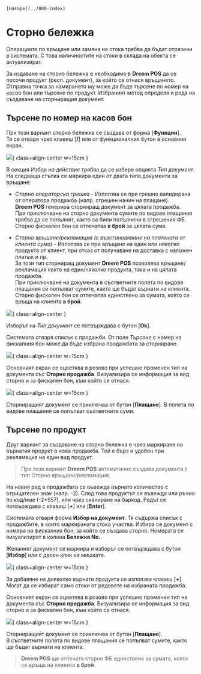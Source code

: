 ```{only} html
[Нагоре](../000-index)
```

# **Сторно бележка**

Операциите по връщане или замяна на стока трябва да бъдат отразени в системата. С това наличностите на стоки в склада на обекта се актуализират. 

За издаване на сторно бележка е необходимо в **Dreem POS** да се посочи продукт (респ. документ), за който се отнася връщането. Отправна точка за намирането му може да бъде търсене по номер на касов бон или търсене по продукт. Избраният метод определя и реда на създаване на сторниращия документ.     

## **Търсене по номер на касов бон**

При този вариант сторно бележка се създава от форма [**Функции**].  
Тя се отваря чрез клавиш [**/**] или от функционалния бутон в основния екран.  

![](906-refund1.png){ class=align-center w=15cm }

В секция *Избор на действие* трябва да се избере опцията *Тип документ*. На следваща стъпка се маркира един от двата типа документи за връщане:  

- *Сторно операторска грешка* - Използва се при грешно валидирана от оператора продажба (напр. сгрешен начин на плащане).  
**Dreem POS** генерира сторниращ документ за цялата продажба.  
При приключване на сторно документа сумите по видове плащания трябва да се попълнят, както са били попълнени в сгрешения ФБ.  
Сторно фискален бон се отпечатва **в брой** за цялата сума.

- *Сторно връщане/рекламация (с възстановяване на платената от клиента сума)* - Използва се при връщане на един или няколко продукта от клиент, при отказ от получаване на доставка с наложен платеж и пр.  
За този тип сторниращ документ **Dreem POS** позволява връщане/рекламация както на един/няколко продукта, така и на цялата продажба.  
При приключване на документа в съответните полета по видове плащания се попълват сумите, както ще бъдат върнати на клиента.  
Сторно фискален бон се отпечатва единствено за сумата, която се връща на клиента **в брой**.  

![](906-refund2.png){ class=align-center }

Изборът на *Тип документ* се потвърждава с бутон [**Ok**].  

Системата отваря списък с продажби. От поле *Търсене* с номер на фискалния бон може да бъде избрана продажбата за сторниране.  

![](906-refund3.png){ class=align-center w=15cm }

Основният екран се оцветява в розово при успешно променен тип на документа със **Сторно продажба**.  Визуализира се информация за вид сторно и за фискален бон, към който се отнася.  

![](906-refund4.png){ class=align-center w=15cm }

Сторниращият документ се приключва от бутон [**Плащане**]. В полета по видове плащания се попълват съответните суми.  

## **Търсене по продукт**

Друг вариант за създаване на сторно бележка е чрез маркиране на върнатия продукт в нова продажба. Той е бърз и удобен при рекламация на един вид продукт.  

> При този вариант **Dreem POS** автоматично създава документа с тип *Сторно връщане/рекламация*.  

На новия ред в продажбата се въвежда върнато количество с отрицателен знак (напр. -2). След това продуктът се въвежда или ръчно по код/име (-2*557), или чрез сканиране на баркод. Редът се потвърждава с клавиш [**+**] или [**Enter**].  

Системата отваря форма **Избор на документ**. Тя съдържа списък с продажбите, в които маркираната стока участва. Избира се документ с номера на фискалния бон, за който се създава сторно. Номерата се визуализират в колона **Бележка No.**.  

Желаният документ се маркира и изборът се потвърждава с бутон [**Избор**] или с двоен клик на мишката.  

![](906-refund5.png){ class=align-center w=15cm }

За добавяне на дняколко върнати продукта се използва клавиш [**+**].  
Могат да се избират само стоки от редовете на избраната продажба.  

Основният екран се оцветява в розово при успешно променен тип на документа със **Сторно продажба**.  Визуализира се информация за вид сторно и за фискален бон, към който се отнася.  

![](906-refund6.png){ class=align-center w=15cm }

Сторниращият документ се приключва от бутон [**Плащане**].  
В съответните полета по видове плащания се попълват сумите, както ще бъдат върнати на клиента.  

> **Dreem POS** ще отпечата сторно ФБ единствено за сумата, която се връща на клиента **в брой**.  
